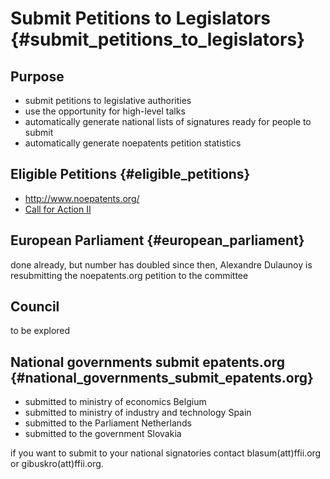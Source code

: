 # Submit Petitions to Legislators {#submit_petitions_to_legislators}

## Purpose

-   submit petitions to legislative authorities
-   use the opportunity for high-level talks
-   automatically generate national lists of signatures ready for people
    to submit
-   automatically generate noepatents petition statistics

## Eligible Petitions {#eligible_petitions}

-   <http://www.noepatents.org/>
-   [Call for Action
    II](http://swpat.ffii.org/papers/europarl0309/demands/ "wikilink")

## European Parliament {#european_parliament}

done already, but number has doubled since then, Alexandre Dulaunoy is
resubmitting the noepatents.org petition to the committee

## Council

to be explored

## National governments submit epatents.org {#national_governments_submit_epatents.org}

-   submitted to ministry of economics Belgium
-   submitted to ministry of industry and technology Spain
-   submitted to the Parliament Netherlands
-   submitted to the government Slovakia

if you want to submit to your national signatories contact
blasum(att)ffii.org or gibuskro(att)ffii.org.
